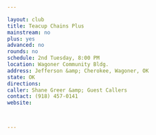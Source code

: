 ```yaml
---

layout: club
title: Teacup Chains Plus
mainstream: no
plus: yes
advanced: no
rounds: no
schedule: 2nd Tuesday, 8:00 PM
location: Wagoner Community Bldg.
address: Jefferson &amp; Cherokee, Wagoner, OK
state: OK
directions: 
caller: Shane Greer &amp; Guest Callers
contact: (918) 457-0141
website: 



---
```


